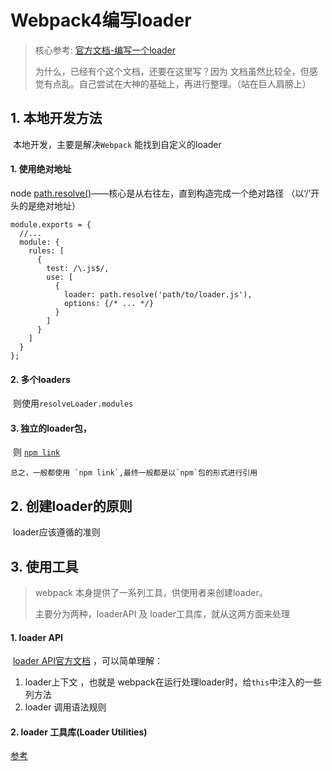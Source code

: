 # Webpack4编写loader

> 核心参考: [官方文档-编写一个loader](https://webpack.docschina.org/contribute/writing-a-loader/#%E7%AE%80%E5%8D%95-simple-)
>
> 为什么，已经有个这个文档，还要在这里写？因为 文档虽然比较全，但感觉有点乱。自己尝试在大神的基础上，再进行整理。（站在巨人肩膀上）

## 1. 本地开发方法

​	本地开发，主要是解决`Webpack` 能找到自定义的loader

#### 1. 使用绝对地址

   node [path.resolve()](http://nodejs.cn/api/path.html#path_path_resolve_paths)——核心是从右往左，直到构造完成一个绝对路径 （以‘/’开头的是绝对地址）

   ```javas
   module.exports = {
     //...
     module: {
       rules: [
         {
           test: /\.js$/,
           use: [
             {
               loader: path.resolve('path/to/loader.js'),
               options: {/* ... */}
             }
           ]
         }
       ]
     }
   };
   ```

#### 2. 多个loaders

​	则使用`resolveLoader.modules `

#### 3. 独立的loader包， 

​	则 [`npm link`](https://docs.npmjs.com/cli/link)

   	总之，一般都使用 `npm link`,最终一般都是以`npm`包的形式进行引用

## 2. 创建loader的原则

​	loader应该遵循的准则



## 3.  使用工具

> webpack 本身提供了一系列工具，供使用者来创建loader。
>
> 主要分为两种，loaderAPI 及 loader工具库，就从这两方面来处理

#### 1. loader API 

​	[loader API官方文档](https://webpack.docschina.org/api/loaders/#this-adddependency) ，可以简单理解：

1. loader上下文 ，也就是 webpack在运行处理loader时，给`this`中注入的一些列方法
2. loader 调用语法规则



#### 2. loader 工具库(Loader Utilities)

[参考](https://webpack.docschina.org/contribute/writing-a-loader/#loader-%E5%B7%A5%E5%85%B7%E5%BA%93-loader-utilities-)